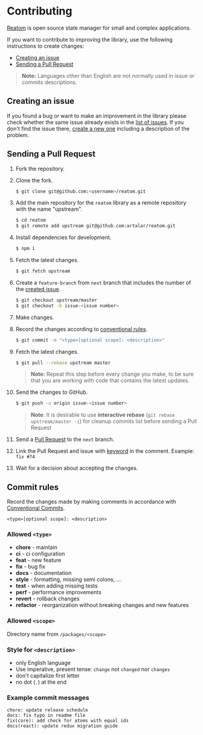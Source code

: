 # Contributing

[Reatom](https://github.com/artalar/reatom) is open source state manager for small and complex applications.

If you want to contribute to improving the library, use the following instructions to create changes:

- [Creating an issue](#creating-an-issue)
- [Sending a Pull Request](#sending-a-pull-request)

> **Note:** Languages other than English are not normally used in issue or commits descriptions.

## Creating an issue

If you found a bug or want to make an improvement in the library please check whether the same issue already exists in the [list of issues](https://github.com/artalar/reatom/issues). If you don't find the issue there, [create a new one](https://github.com/artalar/reatom/issues/new) including a description of the problem.

## Sending a Pull Request

1. Fork the repository.
2. Clone the fork.

   ```bash
   $ git clone git@github.com:<username>/reatom.git
   ```

3. Add the main repository for the `reatom` library as a remote repository with the name "upstream".

   ```bash
   $ cd reatom
   $ git remote add upstream git@github.com:artalar/reatom.git
   ```

4. Install dependencies for development.

   ```bash
   $ npm i
   ```

5. Fetch the latest changes.

   ```bash
   $ git fetch upstream
   ```

6. Create a `feature-branch` from `next` branch that includes the number of the [created issue](#creating-an-issue).

   ```bash
   $ git checkout upstream/master
   $ git checkout -b issue-<issue number>
   ```

7. Make changes.
8. Record the changes according to [conventional rules](#commit-rules).

   ```bash
   $ git commit -m "<type>[optional scope]: <description>"
   ```

9. Fetch the latest changes.

   ```bash
   $ git pull --rebase upstream master
   ```

   > **Note:** Repeat this step before every change you make, to be sure that you are working with code that contains the latest updates.

10. Send the changes to GitHub.

    ```bash
    $ git push -u origin issue-<issue number>
    ```

    > **Note**: It is desirable to use **interactive rebase** (`git rebase upstream/master -i`) for cleanup commits list before sending a Pull Request

11. Send a [Pull Request](https://github.com/artalar/reatom/compare) to the `next` branch.
12. Link the Pull Request and issue with [keyword](https://help.github.com/en/articles/closing-issues-using-keywords) in the comment. Example: `fix #74`
13. Wait for a decision about accepting the changes.

## Commit rules

Record the changes made by making comments in accordance with [Conventional Commits](https://conventionalcommits.org).

```
<type>[optional scope]: <description>
```

### Allowed `<type>`

- **chore** - maintain
- **ci** - ci configuration
- **feat** - new feature
- **fix** - bug fix
- **docs** - documentation
- **style** - formatting, missing semi colons, …
- **test** - when adding missing tests
- **perf** - performance improvements
- **revert** - rollback changes
- **refactor** - reorganization without breaking changes and new features

### Allowed `<scope>`

Directory name from `/packages/<scope>`

### Style for `<description>`

- only English language
- Use imperative, present tense: `change` not `changed` nor `changes`
- don't capitalize first letter
- no dot (`.`) at the end

### Example commit messages

```
chore: update release schedule
docs: fix typo in readme file
fix(core): add check for atoms with equal ids
docs(react): update redux migration guide
```
